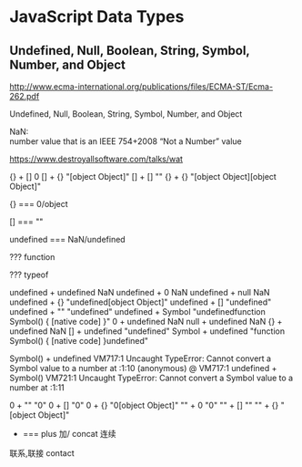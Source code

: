 # JavaScript Data Types


## Undefined, Null, Boolean, String, Symbol, Number, and Object


http://www.ecma-international.org/publications/files/ECMA-ST/Ecma-262.pdf




Undefined, Null, Boolean, String, Symbol, Number, and Object




NaN:  
number value that is an IEEE 754+2008 “Not a Number” value





https://www.destroyallsoftware.com/talks/wat



{} + []
0
[] + {}
"[object Object]"
[] + []
""
{} + {}
"[object Object][object Object]"




{} === 0/object

[] === ""

undefined === NaN/undefined

??? function

??? typeof 









undefined + undefined
NaN
undefined + 0
NaN
undefined + null
NaN
undefined + {}
"undefined[object Object]"
undefined + []
"undefined"
undefined + ""
"undefined"
undefined + Symbol
"undefinedfunction Symbol() { [native code] }"
0 + undefined
NaN
null + undefined
NaN
{} + undefined
NaN
[] + undefined
"undefined"
Symbol + undefined
"function Symbol() { [native code] }undefined"



Symbol() + undefined
VM717:1 Uncaught TypeError: Cannot convert a Symbol value to a number
    at <anonymous>:1:10
(anonymous) @ VM717:1
undefined + Symbol()
VM721:1 Uncaught TypeError: Cannot convert a Symbol value to a number
    at <anonymous>:1:11


0 + ""
"0"
0 + []
"0"
0 + {}
"0[object Object]"
"" + 0
"0"
"" + []
""
"" + {}
"[object Object]"




+ === plus 加/ concat 连续


联系,联接 contact










